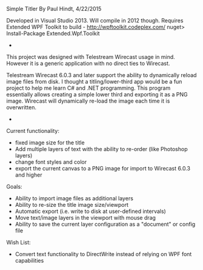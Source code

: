 Simple Titler
By Paul Hindt, 4/22/2015

Developed in Visual Studio 2013. Will compile in 2012 though.
Requires Extended WPF Toolkit to build - http://wpftoolkit.codeplex.com/
nuget> Install-Package Extended.Wpf.Toolkit

-

This project was designed with Telestream Wirecast usage in mind.
However it is a generic application with no direct ties to Wirecast.

Telestream Wirecast 6.0.3 and later support the ability to dynamically reload image files from disk.
I thought a titling/lower-third app would be a fun project to help me learn C# and .NET programming.
This program essentially allows creating a simple lower third and exporting it as a PNG image.
Wirecast will dynamically re-load the image each time it is overwritten.

-

Current functionality:
- fixed image size for the title
- Add multiple layers of text with the ability to re-order (like Photoshop layers)
- change font styles and color
- export the current canvas to a PNG image for import to Wirecast 6.0.3 and higher

Goals:
- Ability to import image files as additional layers
- Ability to re-size the title image size/viewport
- Automatic export (i.e. write to disk at user-defined intervals)
- Move text/image layers in the viewport with mouse drag
- Ability to save the current layer configuration as a "document" or config file

Wish List:
- Convert text functionality to DirectWrite instead of relying on WPF font capabilities